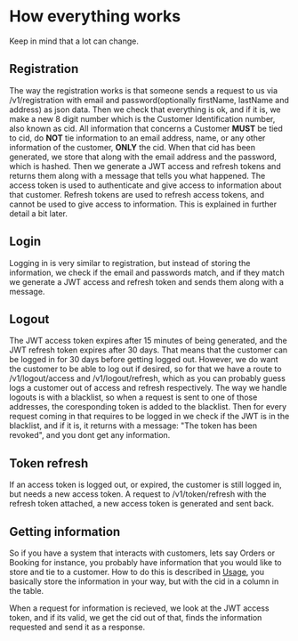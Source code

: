 # How everything works

Keep in mind that a lot can change.

## Registration

The way the registration works is that someone sends a request to us via /v1/registration with email and password(optionally firstName, lastName and address) as json data. Then we check that everything is ok, and if it is, we make a new 8 digit number which is the Customer Identification number, also known as cid. All information that concerns a Customer __MUST__ be tied to cid, do __NOT__ tie information to an email address, name, or any other information of the customer, __ONLY__ the cid. When that cid has been generated, we store that along with the email address and the password, which is hashed. Then we generate a JWT access and refresh tokens and returns them along with a message that tells you what happened. The access token is used to authenticate and give access to information about that customer. Refresh tokens are used to refresh access tokens, and cannot be used to give access to information. This is explained in further detail a bit later.

## Login

Logging in is very similar to registration, but instead of storing the information, we check if the email and passwords match, and if they match we generate a JWT access and refresh token and sends them along with a message.

## Logout

The JWT access token expires after 15 minutes of being generated, and the JWT refresh token expires after 30 days. That means that the customer can be logged in for 30 days before getting logged out. However, we do want the customer to be able to log out if desired, so for that we have a route to /v1/logout/access and /v1/logout/refresh, which as you can probably guess logs a customer out of access and refresh respectively. The way we handle logouts is with a blacklist, so when a request is sent to one of those addresses, the coresponding token is added to the blacklist. Then for every request coming in that requires to be logged in we check if the JWT is in the blacklist, and if it is, it returns with a message: "The token has been revoked", and you dont get any information. 

## Token refresh
    
If an access token is logged out, or expired, the customer is still logged in, but needs a new access token. A request to /v1/token/refresh with the refresh token attached, a new access token is generated and sent back. 

## Getting information

So if you have a system that interacts with customers, lets say Orders or Booking for instance, you probably have information that you would like to store and tie to a customer. How to do this is described in [Usage](/usage.md), you basically store the information in your way, but with the cid in a column in the table. 

When a request for information is recieved, we look at the JWT access token, and if its valid, we get the cid out of that, finds the information requested and send it as a response. 